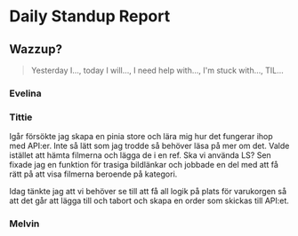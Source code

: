 # Daily Standup Report

## Wazzup?

> Yesterday I…, today I will…, I need help with…, I'm stuck with…, TIL…

### Evelina


### Tittie 
Igår försökte jag skapa en pinia store och lära mig hur det fungerar ihop med API:er. Inte så lätt som jag trodde så behöver läsa på
mer om det. Valde istället att hämta filmerna och lägga de i en ref. Ska vi använda LS? Sen fixade jag en funktion för trasiga bildlänkar och
jobbade en del med att få rätt på att visa filmerna beroende på kategori. 

Idag tänkte jag att vi behöver se till att få all logik på plats för varukorgen så att det går att lägga till och tabort och skapa en order som skickas till API:et. 


### Melvin 
